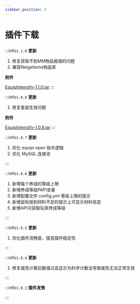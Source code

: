 ```yaml
---
sidebar_position: 3
---
```


# 插件下载

###          

:::info`1.1.0`
**更新**

1. 修复获取不到MM物品报错的问题
2. 兼容NeigeItems物品库

**附件**

[EquipIntensify-1.1.0.jar](https://www.goodmc.cn/plugin/EquipIntensify/EquipIntensify-1.1.0.jar)
:::

:::info`1.0.8`
**更新**

1. 修复套装生效问题

**附件**

[EquipIntensify-1.0.8.jar](https://www.goodmc.cn/plugin/EquipIntensify/EquipIntensify-1.0.8.jar)
:::

:::info`1.0.7`
**更新**

1. 优化 equipi open 指令逻辑
2. 优化 MySQL 连接池

:::

:::info`1.0.6`
**更新**

1. 新增每个养成的等级上限
2. 新增养成等级PAPI变量
3. 新增配置文件 config.yml 等级上限的提示
4. 新增鼠标放到材料不足的提示上可显示材料信息
5. 新增API可获取玩家养成等级

:::

:::info`1.0.5`
**更新**

1. 优化插件流畅度，提高插件稳定性

:::


:::info`1.0.4`
**更新**

1. 修复属性计算后数值过高显示为科学计数法导致属性无法正常生效

:::

:::info`1.0.3`
**插件发售**

:::
